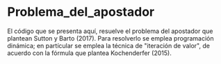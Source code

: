 # Problema_del_apostador
El código que se presenta aquí, resuelve el problema del apostador que plantean  Sutton y Barto (2017). Para resolverlo se emplea programación dinámica; en partícular se emplea la técnica de "iteración de valor", de acuerdo con la fórmula que plantea Kochenderfer (2015). 
